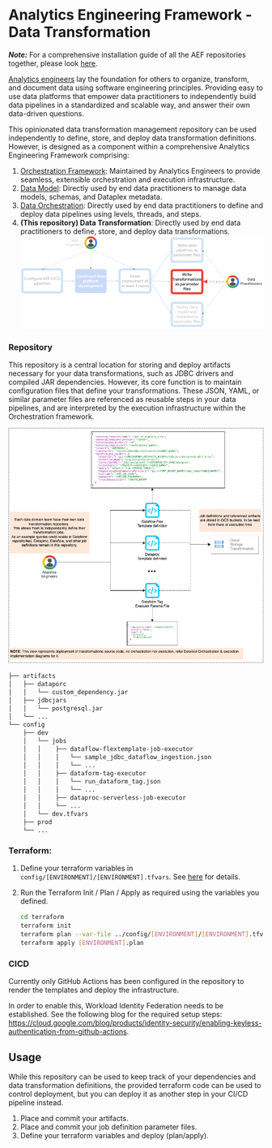 # Analytics Engineering Framework - Data Transformation
***Note:*** For a comprehensive installation guide of all the AEF repositories together, please look [here](https://github.com/oscarpulido55/aef-orchestration-framework/blob/main/AEF_DEPLOYMENT.md).

[Analytics engineers](https://www.getdbt.com/what-is-analytics-engineering) lay the foundation for others to organize, transform, and document data using software engineering principles. Providing easy to use data platforms that empower data practitioners to independently build data pipelines in a standardized and scalable way, and answer their own data-driven questions.

This opinionated data transformation management repository can be used independently to define, store, and deploy data transformation definitions. However, is designed as a component within a comprehensive Analytics Engineering Framework comprising:
1. [Orchestration Framework](https://github.com/oscarpulido55/aef-orchestration-framework): Maintained by Analytics Engineers to provide seamless, extensible orchestration and execution infrastructure.
1. [Data Model](https://github.com/oscarpulido55/aef-data-model): Directly used by end data practitioners to manage data models, schemas, and Dataplex metadata.
1. [Data Orchestration](https://github.com/oscarpulido55/aef-data-orchestration): Directly used by end data practitioners to define and deploy data pipelines using levels, threads, and steps.
1. **(This repository) Data Transformation**: Directly used by end data practitioners to define, store, and deploy data transformations.
![AEF_repositories.png](AEF_repositories.png)

### Repository
This repository is a central location for storing and deploy artifacts necessary for your data transformations, such as JDBC drivers and compiled JAR dependencies. However, its core function is to maintain configuration files that define your transformations. These JSON, YAML, or similar parameter files are referenced as reusable steps in your data pipelines, and are interpreted by the execution infrastructure within the Orchestration framework.

![data_processing_repo.png](data_processing_repo.png)
```
├── artifacts
│   ├── dataporc
│   │   └── custom_dependency.jar
│   ├── jdbcjars
│   │   └── postgresql.jar
│   └── ...
└── config
    ├── dev
    │   └── jobs
    │   │    ├── dataflow-flextemplate-job-executor
    │   │    │   └── sample_jdbc_dataflow_ingestion.json
    │   │    │   └── ...        
    │   │    ├── dataform-tag-executor
    │   │    │   └── run_dataform_tag.json
    │   │    │   └── ... 
    │   │    ├── dataproc-serverless-job-executor
    │   │    └── ...
    │   └── dev.tfvars
    ├── prod
    └── ...
```

### Terraform:
1. Define your terraform variables in `config/[ENVIRONMENT]/[ENVIRONMENT].tfvars`. See [here](./terraform/README.md) for details.

1. Run the Terraform Init / Plan / Apply as required using the variables you defined.
    ```bash
    cd terraform
    terraform init
    terraform plan --var-file ../config/[ENVIRONMENT]/[ENVIRONMENT].tfvars -out [ENVIRONMENT].plan
    terraform apply [ENVIRONMENT].plan
    ```

### CICD

Currently only GitHub Actions has been configured in the repository to render the templates and deploy the infrastructure.

In order to enable this, Workload Identity Federation needs to be established. See the following blog for the required setup steps: https://cloud.google.com/blog/products/identity-security/enabling-keyless-authentication-from-github-actions.

## Usage
While this repository can be used to keep track of your dependencies and data transformation definitions, the provided terraform code can be used to control deployment, but you can deploy it as another step in your CI/CD pipeline instead.
1. Place and commit your artifacts.
2. Place and commit your job definition parameter files.
3. Define your terraform variables and deploy (plan/apply).
